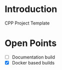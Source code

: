 # Introduction

CPP Project Template

# Open Points

* [ ] Documentation build
* [x] Docker based builds
